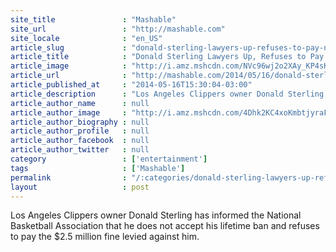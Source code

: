 ```yaml
---
site_title               : "Mashable"
site_url                 : "http://mashable.com"
site_locale              : "en_US"
article_slug             : "donald-sterling-lawyers-up-refuses-to-pay-nba-fine"
article_title            : "Donald Sterling Lawyers Up, Refuses to Pay NBA Fine"
article_image            : "http://i.amz.mshcdn.com/NVc96wj2o2XAy_KP4sKW_C8eOy8=/1200x627/2014%2F05%2F16%2F80%2FSterling1.08de4.jpg"
article_url              : "http://mashable.com/2014/05/16/donald-sterling-lawyer-clippers/"
article_published_at     : "2014-05-16T15:30:04-03:00"
article_description      : "Los Angeles Clippers owner Donald Sterling has informed the National Basketball Association that he does not accept his lifetime ban and refuses to pay the $2.5 million fine levied against him."
article_author_name      : null
article_author_image     : "http://i.amz.mshcdn.com/4Dhk2KC4xoKmbtjyraFwzkV9E6M=/90x90/2016%2F09%2F16%2F9c%2Fhttpsd2mhye01h4nj2n.cloudfront.netmediaZgkyMDE1LzAz.ce8ca.jpg"
article_author_biography : null
article_author_profile   : null
article_author_facebook  : null
article_author_twitter   : null
category                 : ['entertainment']
tags                     : ['Mashable']
permalink                : "/:categories/donald-sterling-lawyers-up-refuses-to-pay-nba-fine/"
layout                   : post
---
```


Los Angeles Clippers owner Donald Sterling has informed the National Basketball Association that he does not accept his lifetime ban and refuses to pay the $2.5 million fine levied against him.
